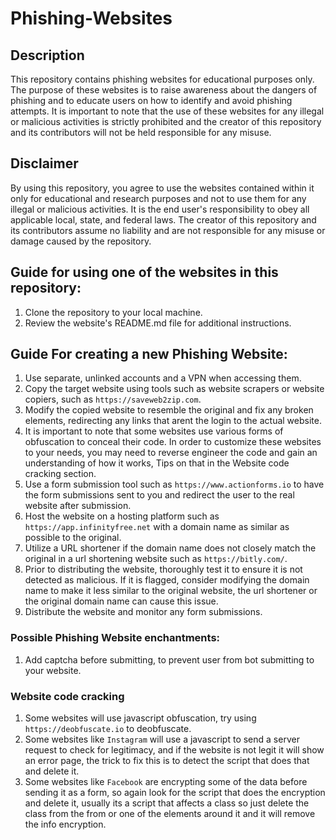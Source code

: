 # Phishing-Websites

## Description
This repository contains phishing websites for educational purposes only. The purpose of these websites is to raise awareness about the dangers of phishing and to educate users on how to identify and avoid phishing attempts. It is important to note that the use of these websites for any illegal or malicious activities is strictly prohibited and the creator of this repository and its contributors will not be held responsible for any misuse.

## Disclaimer
By using this repository, you agree to use the websites contained within it only for educational and research purposes and not to use them for any illegal or malicious activities. It is the end user's responsibility to obey all applicable local, state, and federal laws. The creator of this repository and its contributors assume no liability and are not responsible for any misuse or damage caused by the repository.

## Guide for using one of the websites in this repository:
1. Clone the repository to your local machine.
2. Review the website's README.md file for additional instructions.

## Guide For creating a new Phishing Website:
1. Use separate, unlinked accounts and a VPN when accessing them.
2. Copy the target website using tools such as website scrapers or website copiers, such as `https://saveweb2zip.com`.
3. Modify the copied website to resemble the original and fix any broken elements, redirecting any links that arent the login to the actual website.
4. It is important to note that some websites use various forms of obfuscation to conceal their code. In order to customize these websites to your needs, you may need to reverse engineer the code and gain an understanding of how it works, Tips on that in the Website code cracking section.
5. Use a form submission tool such as `https://www.actionforms.io` to have the form submissions sent to you and redirect the user to the real website after submission.
6. Host the website on a hosting platform such as `https://app.infinityfree.net` with a domain name as similar as possible to the original.
7. Utilize a URL shortener if the domain name does not closely match the original in a url shortening website such as `https://bitly.com/`.
8. Prior to distributing the website, thoroughly test it to ensure it is not detected as malicious. If it is flagged, consider modifying the domain name to make it less similar to the original website, the url shortener or the original domain name can cause this issue.
9. Distribute the website and monitor any form submissions.

### Possible Phishing Website enchantments:
1. Add captcha before submitting, to prevent user from bot submitting to your website.

### Website code cracking
1. Some websites will use javascript obfuscation, try using `https://deobfuscate.io` to deobfuscate.
2. Some websites like `Instagram` will use a javascript to send a server request to check for legitimacy, and if the website is not legit it will show
an error page, the trick to fix this is to detect the script that does that and delete it.
3. Some websites like `Facebook` are encrypting some of the data before sending it as a form, so again look for the script that does the encryption and delete it,
usually its a script that affects a class so just delete the class from the from or one of the elements around it and it will remove the info encryption.


